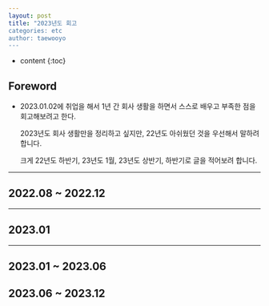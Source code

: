 ```yaml
---
layout: post
title: "2023년도 회고
categories: etc
author: taewooyo
---
```

* content
{:toc}

## Foreword

* 2023.01.02에 취업을 해서 1년 간 회사 생활을 하면서 스스로 배우고 부족한 점을 회고해보려고 한다.
  
  2023년도 회사 생활만을 정리하고 싶지만, 22년도 아쉬웠던 것을 우선해서 말하려 합니다.
 
  크게 22년도 하반기, 23년도 1월, 23년도 상반기, 하반기로 글을 적어보려 합니다.


---

## 2022.08 ~ 2022.12

---

## 2023.01

---

## 2023.01 ~ 2023.06


## 2023.06 ~ 2023.12